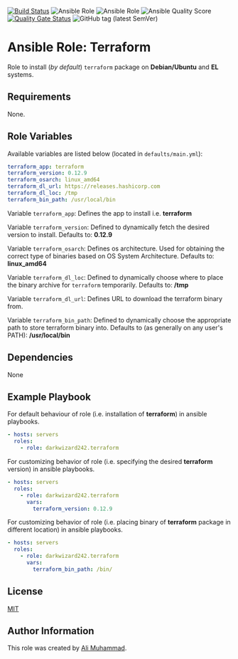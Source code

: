[![Build Status](https://travis-ci.com/darkwizard242/ansible-role-terraform.svg?branch=master)](https://travis-ci.com/darkwizard242/ansible-role-terraform)
![Ansible Role](https://img.shields.io/ansible/role/42050?color=dark%20green)
![Ansible Role](https://img.shields.io/ansible/role/d/42050)
![Ansible Quality Score](https://img.shields.io/ansible/quality/42050?label=ansible%20role%20quality&style=flat-square)
[![Quality Gate Status](https://sonarcloud.io/api/project_badges/measure?project=ansible-role-terraform&metric=alert_status)](https://sonarcloud.io/dashboard?id=ansible-role-terraform)
![GitHub tag (latest SemVer)](https://img.shields.io/github/tag/darkwizard242/ansible-role-terraform?label=release&style=flat-square)


Ansible Role: Terraform
=========

Role to install (_by default_) `terraform` package  on **Debian/Ubuntu** and **EL** systems.

Requirements
------------

None.

Role Variables
--------------

Available variables are listed below (located in  `defaults/main.yml`):

```yaml
terraform_app: terraform
terraform_version: 0.12.9
terraform_osarch: linux_amd64
terraform_dl_url: https://releases.hashicorp.com
terraform_dl_loc: /tmp
terraform_bin_path: /usr/local/bin
```

Variable `terraform_app`: Defines the app to install i.e. **terraform**

Variable `terraform_version`: Defined to dynamically fetch the desired version to install. Defaults to: **0.12.9**

Variable `terraform_osarch`: Defines os architecture. Used for obtaining the correct type of binaries based on OS System Architecture. Defaults to: **linux_amd64**

Variable `terraform_dl_loc`: Defined to dynamically choose where to place the binary archive for `terraform` temporarily. Defaults to: **/tmp**

Variable `terraform_dl_url`: Defines URL to download the terraform binary from.

Variable `terraform_bin_path`: Defined to dynamically choose the appropriate path to store terraform binary into. Defaults to (as generally on any user's PATH): **/usr/local/bin** 

Dependencies
------------

None

Example Playbook
----------------

For default behaviour of role (i.e. installation of **terraform**) in ansible playbooks.
```yaml
- hosts: servers
  roles:
    - role: darkwizard242.terraform
```

For customizing behavior of role (i.e. specifying the  desired **terraform** version) in ansible playbooks.
```yaml
- hosts: servers
  roles:
    - role: darkwizard242.terraform
      vars:
        terraform_version: 0.12.9
```

For customizing behavior of role (i.e. placing binary of **terraform** package in different location) in ansible playbooks.
```yaml
- hosts: servers
  roles:
    - role: darkwizard242.terraform
      vars:
        terraform_bin_path: /bin/
```

License
-------

[MIT](https://github.com/darkwizard242/ansible-role-terraform/blob/master/LICENSE)

Author Information
------------------

This role was created by [Ali Muhammad](https://www.linkedin.com/in/ali-muhammad-759791130/).
